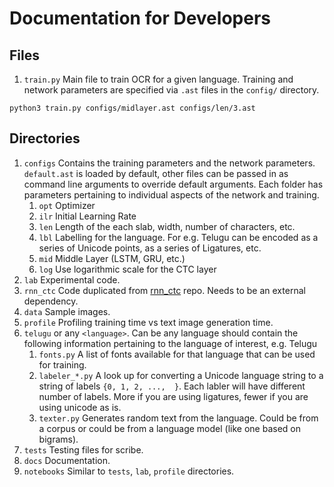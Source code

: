 # Documentation for Developers

## Files

1. `train.py` Main file to train OCR for a given language. Training and network parameters are specified via `.ast` files in the `config/` directory.
```
python3 train.py configs/midlayer.ast configs/len/3.ast
```

## Directories

1. `configs` Contains the training parameters and the network parameters. `default.ast` is loaded by default, other files can be passed in as command line arguments to override default arguments. Each folder has parameters pertaining to individual aspects of the network and training.
    1. `opt` Optimizer
    1. `ilr` Initial Learning Rate
    1. `len` Length of the each slab, width, number of characters, etc.
    1. `lbl` Labelling for the language. For e.g. Telugu can be encoded as a series of Unicode points, as a series of Ligatures, etc.
    1. `mid` Middle Layer (LSTM, GRU, etc.)
    1. `log` Use logarithmic scale for the CTC layer
1. `lab` Experimental code.
1. `rnn_ctc` Code duplicated from [rnn_ctc](https://github.com/rakeshvar/rnn_ctc) repo. Needs to be an external dependency.
1. `data` Sample images.
1. `profile` Profiling training time vs text image generation time.
1. `telugu` or any `<language>`. Can be any language should contain the following information pertaining to the language of interest, e.g. Telugu
    1. `fonts.py` A list of fonts available for that language that can be used for training.
    1. `labeler_*.py` A look up for converting a Unicode language string to a string of labels `{0, 1, 2, ...,  }`. Each labler will have different number of labels. More if you are using ligatures, fewer if you are using unicode as is.
    1. `texter.py` Generates random text from the language. Could be from a corpus or could be from a language model (like one based on bigrams).
1. `tests` Testing files for scribe.
1. `docs` Documentation.
1. `notebooks` Similar to `tests`, `lab`, `profile` directories.
